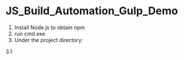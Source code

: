 # JS_Build_Automation_Gulp_Demo

1. Install Node.js to obtain npm 
2. run cmd.exe
3. Under the project directory:

  3.1  
